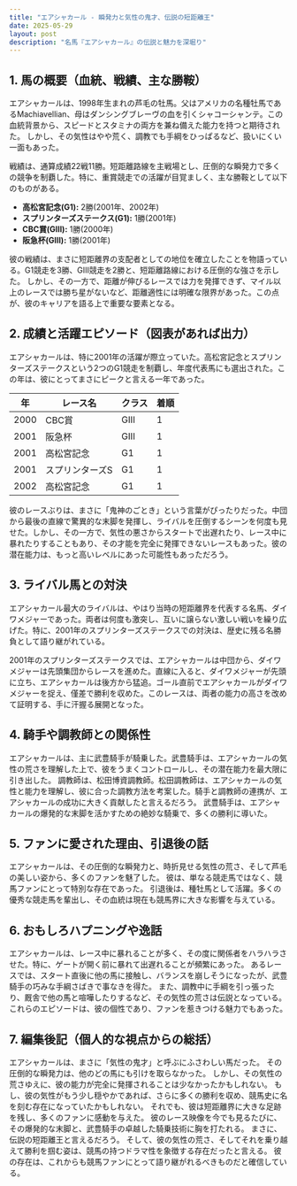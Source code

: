 ```yaml
---
title: "エアシャカール - 瞬発力と気性の鬼才、伝説の短距離王"
date: 2025-05-29
layout: post
description: "名馬『エアシャカール』の伝説と魅力を深堀り"
---
```


## 1. 馬の概要（血統、戦績、主な勝鞍）

エアシャカールは、1998年生まれの芦毛の牡馬。父はアメリカの名種牡馬であるMachiavellian、母はダンシングブレーヴの血を引くシャコーシャンテ。この血統背景から、スピードとスタミナの両方を兼ね備えた能力を持つと期待された。  しかし、その気性はやや荒く、調教でも手綱をひっぱるなど、扱いにくい一面もあった。

戦績は、通算成績22戦11勝。短距離路線を主戦場とし、圧倒的な瞬発力で多くの競争を制覇した。特に、重賞競走での活躍が目覚ましく、主な勝鞍として以下のものがある。

* **高松宮記念(G1):** 2勝(2001年、2002年)
* **スプリンターズステークス(G1):** 1勝(2001年)
* **CBC賞(GIII):** 1勝(2000年)
* **阪急杯(GIII):** 1勝(2001年)


彼の戦績は、まさに短距離界の支配者としての地位を確立したことを物語っている。G1競走を3勝、GIII競走を2勝と、短距離路線における圧倒的な強さを示した。  しかし、その一方で、距離が伸びるレースでは力を発揮できず、マイル以上のレースでは勝ち星がないなど、距離適性には明確な限界があった。この点が、彼のキャリアを語る上で重要な要素となる。


## 2. 成績と活躍エピソード（図表があれば出力）

エアシャカールは、特に2001年の活躍が際立っていた。高松宮記念とスプリンターズステークスという2つのG1競走を制覇し、年度代表馬にも選出された。この年は、彼にとってまさにピークと言える一年であった。

| 年 | レース名        | クラス | 着順 |
|---|-----------------|-------|------|
| 2000 | CBC賞          | GIII  | 1    |
| 2001 | 阪急杯          | GIII  | 1    |
| 2001 | 高松宮記念      | G1    | 1    |
| 2001 | スプリンターズS | G1    | 1    |
| 2002 | 高松宮記念      | G1    | 1    |


彼のレースぶりは、まさに「鬼神のごとき」という言葉がぴったりだった。中団から最後の直線で驚異的な末脚を発揮し、ライバルを圧倒するシーンを何度も見せた。しかし、その一方で、気性の悪さからスタートで出遅れたり、レース中に暴れたりすることもあり、その才能を完全に発揮できないレースもあった。彼の潜在能力は、もっと高いレベルにあった可能性もあっただろう。


## 3. ライバル馬との対決

エアシャカール最大のライバルは、やはり当時の短距離界を代表する名馬、ダイワメジャーであった。両者は何度も激突し、互いに譲らない激しい戦いを繰り広げた。特に、2001年のスプリンターズステークスでの対決は、歴史に残る名勝負として語り継がれている。

2001年のスプリンターズステークスでは、エアシャカールは中団から、ダイワメジャーは先頭集団からレースを進めた。直線に入ると、ダイワメジャーが先頭に立ち、エアシャカールは後方から猛追。ゴール直前でエアシャカールがダイワメジャーを捉え、僅差で勝利を収めた。このレースは、両者の能力の高さを改めて証明する、手に汗握る展開となった。


## 4. 騎手や調教師との関係性

エアシャカールは、主に武豊騎手が騎乗した。武豊騎手は、エアシャカールの気性の荒さを理解した上で、彼をうまくコントロールし、その潜在能力を最大限に引き出した。  調教師は、松田博資調教師。松田調教師は、エアシャカールの気性と能力を理解し、彼に合った調教方法を考案した。騎手と調教師の連携が、エアシャカールの成功に大きく貢献したと言えるだろう。  武豊騎手は、エアシャカールの爆発的な末脚を活かすための絶妙な騎乗で、多くの勝利に導いた。


## 5. ファンに愛された理由、引退後の話

エアシャカールは、その圧倒的な瞬発力と、時折見せる気性の荒さ、そして芦毛の美しい姿から、多くのファンを魅了した。  彼は、単なる競走馬ではなく、競馬ファンにとって特別な存在であった。  引退後は、種牡馬として活躍。多くの優秀な競走馬を輩出し、その血統は現在も競馬界に大きな影響を与えている。


## 6. おもしろハプニングや逸話

エアシャカールは、レース中に暴れることが多く、その度に関係者をハラハラさせた。特に、ゲートが開く前に暴れて出遅れることが頻繁にあった。  あるレースでは、スタート直後に他の馬に接触し、バランスを崩しそうになったが、武豊騎手の巧みな手綱さばきで事なきを得た。  また、調教中に手綱を引っ張ったり、厩舎で他の馬と喧嘩したりするなど、その気性の荒さは伝説となっている。  これらのエピソードは、彼の個性であり、ファンを惹きつける魅力でもあった。


## 7. 編集後記（個人的な視点からの総括）

エアシャカールは、まさに「気性の鬼才」と呼ぶにふさわしい馬だった。  その圧倒的な瞬発力は、他のどの馬にも引けを取らなかった。  しかし、その気性の荒さゆえに、彼の能力が完全に発揮されることは少なかったかもしれない。  もし、彼の気性がもう少し穏やかであれば、さらに多くの勝利を収め、競馬史に名を刻む存在になっていたかもしれない。  それでも、彼は短距離界に大きな足跡を残し、多くのファンに感動を与えた。  彼のレース映像を今でも見るたびに、その爆発的な末脚と、武豊騎手の卓越した騎乗技術に胸を打たれる。  まさに、伝説の短距離王と言えるだろう。  そして、彼の気性の荒さ、そしてそれを乗り越えて勝利を掴む姿は、競馬の持つドラマ性を象徴する存在だったと言える。  彼の存在は、これからも競馬ファンにとって語り継がれるべきものだと確信している。
